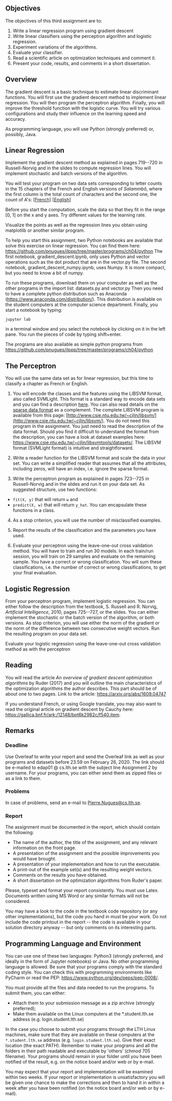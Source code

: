 ## Objectives

The objectives of this third assignment are to:

1.  Write a linear regression program using gradient descent
2.  Write linear classifiers using the perceptron algorithm and logistic regression.
3.  Experiment variations of the algorithms.
4.  Evaluate your classifier.
5.  Read a scientific article on optimization techniques and comment it.
5.  Present your code, results, and comments in a short dissertation.

## Overview

The gradient descent is a basic technique to estimate linear discriminant functions. You will first use the gradient descent method to implement linear regression. You will then program the perceptron algorithm. Finally, you will improve the threshold function with the logistic curve. You will try various configurations and study their influence on the learning speed and accuracy.

As programming language, you will use Python (strongly preferred) or, possibly, Java.

## Linear Regression

Implement the gradient descent method as explained in pages 719--720 in Russell-Norvig and in the slides to compute regression lines. You will implement stochastic and batch versions of the algorithm.

You will test your program on two data sets corresponding to letter counts in the 15 chapters of the French and English versions of _Salammbô_, where the first column is the total count of characters and the second one, the count of A's: [[French](https://github.com/pnugues/ilppp/blob/master/programs/ch04/salammbo/salammbo_a_fr.tsv)] [[English](https://github.com/pnugues/ilppp/blob/master/programs/ch04/salammbo/salammbo_a_en.tsv)]

Before you start the computation, scale the data so that they fit in the range [0, 1] on the x and y axes. Try different values for the learning rate.

Visualize the points as well as the regression lines you obtain using matplotlib or another similar program.

To help you start this assignment, two Python notebooks are available that solve this exercise on linear regression. You can find them here: https://github.com/pnugues/ilppp/tree/master/programs/ch04/python
The first notebook, gradient_descent.ipynb, only uses Python and vector operations such as the dot product that are in the vector.py file.
The second notebook, gradient_descent_numpy.ipynb, uses Numpy. It is more compact, but you need to know a bit of numpy.

To run these programs, download them on your computer as well as the other programs in the import list: datasets.py and vector.py
Then you need to have a complete python distribution such as Anaconda (https://www.anaconda.com/distribution/). This distribution is available on the student computers at the computer science department.
Finally, you start a notebook by typing:

`jupyter lab`

in a terminal window and you select the notebook by clicking on it in the left pane.
You run the pieces of code by typing shift+enter.

The programs are also available as simple python programs from
https://github.com/pnugues/ilppp/tree/master/programs/ch04/python

## The Perceptron

You will use the same data set as for linear regression, but this time to classify a chapter as French or English. 
1. You will encode the classes and the features using the LIBSVM format, also called SVMLight. This format is a standard way to encode data sets and you can find a description [here](https://github.com/cjlin1/libsvm/blob/master/README). You can also read details on the [sparse data format](http://www.csie.ntu.edu.tw/~cjlin/libsvm/faq.html#/Q3:_Data_preparation) as a complement. The complete LIBSVM program is available from this page: [http://www.csie.ntu.edu.tw/~cjlin/libsvm/](http://www.csie.ntu.edu.tw/~cjlin/libsvm/). You do not need this program in the assignment. You just need to read the description of the data format.
Should you find it difficult to understand the format from the description, you can have a look at dataset examples here: https://www.csie.ntu.edu.tw/~cjlin/libsvmtools/datasets/. The LIBSVM format (SVMLight format) is intuitive and straightforward. 

2. Write a reader function for the LIBSVM format and scale the data in your set. You can write a simplified reader that assumes that all the attributes, including zeros, will have an index, i.e. ignore the sparse format.

3. Write the perceptron program as explained in pages 723--725 in Russell-Norvig and in the slides and run it on your data set. As suggested structure, use two functions: 
* `fit(X, y)` that will return `w` and 
* `predict(X, w)` that will return `y_hat`. You can encapsulate these functions in a class.

4. As a stop criterion, you will use the number of misclassified examples.

5. Report the results of the classification and the parameters you have used.

6. Evaluate your perceptron using the leave-one-out cross validation method. You will have to train and run 30 models. In each train/run session, you will train on 29 samples and evaluate on the remaining sample. You have a correct or wrong classification. You will sum these classifications, i.e. the number of correct or wrong classifications, to get your final evaluation.

## Logistic Regression

From your perceptron program, implement logistic regression. You can either follow the description from the textbook, S. Russell and R. Norvig, _Artificial Intelligence_, 2010, pages 725--727, or the slides. You can either implement the stochastic or the batch version of the algorithm, or both versions. As stop criterion, you will use either the norm of the gradient or the norm of the difference between two consecutive weight vectors. Run the resulting program on your data set.

Evaluate your logistic regression using the leave-one-out cross validation method as with the perceptron

## Reading
You will read the article *An overview of gradient descent optimization algorithms* by Ruder (2017) and you will outline the main characteristics of the optimization algorithms the author describes. This part should be of about one to two pages. Link to the article: https://arxiv.org/abs/1609.04747

If you understand French, or using Google translate, you may also want to read the original article on gradient descent by Cauchy here:  https://gallica.bnf.fr/ark:/12148/bpt6k2982c/f540.item.
## Remarks

### Deadline

Use Overleaf to write your report and send the Overleaf link as well as your programs and datasets before 23.59 on February 26, 2020\. The link should be e-mailed to edap01 @ cs.lth.se with the subject line Assignment 2 by username. For your programs, you can either send them as zipped files or as a link to them.

### Problems

In case of problems, send an e-mail to Pierre.Nugues@cs.lth.se.

### Report

The assignment must be documented in the report, which should contain the following:

*   The name of the author, the title of the assignment, and any relevant information on the front page.
*   A presentation of the assignment and the possible improvements you would have brought.
*   A presentation of your implementation and how to run the executable.
*   A print-out of the example set(s) and the resulting weight vectors.
*   Comments on the results you have obtained.
*   A short dissertation on the optimization algorithms from Ruder's paper.

Please, typeset and format your report consistently. You must use Latex. Documents written using MS Word or any similar formats will not be considered.

You may have a look to the code in the textbook code repository (or any other implementations), but the code you hand in must be your work. Do not include the code printout in the report -- the code is available in your solution directory anyway -- but only comments on its interesting parts.

## Programming Language and Environment

You can use one of these two languages: Python3 (strongly preferred, and ideally in the form of Jupyter notebooks) or Java. No other programming language is allowed. Be sure that your programs comply with the standard coding style. You can check this with programming environments like PyCharm or read the PEP: https://www.python.org/dev/peps/pep-0008/.

You must provide all the files and data needed to run the programs. To submit them, you can either:
* Attach them to your submission message as a zip archive (strongly preferred);
* Make them available on the Linux computers at the *.student.lth.se address (e.g. login.student.lth.se)

In the case you choose to submit your programs through the LTH Linux machines, make sure that they are available on these computers at the `*.student.lth.se` address (e.g. `login.student.lth.se`). Give their exact location (the exact PATH). Remember to make your programs and all the folders in their path readable and executable by 'others' (chmod 705 filename). Your programs should remain in your folder until you have been notified of the result, e.g. on the notice board and/or web or by e-mail. 

You may expect that your report and implementation will be examined within two weeks. If your report or implementation is unsatisfactory you will be given one chance to make the corrections and then to hand it in within a week after you have been notified (on the notice board and/or web or by e-mail).

